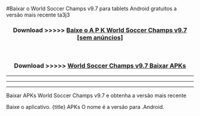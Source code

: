#Baixar o World Soccer Champs v9.7  para tablets Android gratuitos a versão mais recente ta3j3


<div align="center">
<h3>Download >>>>> <a href="https://pt-web.web.app/?pt= World Soccer Champs v9.7">Baixe o A P K World Soccer Champs v9.7 [sem anúncios]</a></h3><br>

<h3>Download >>>>> <a href="https://pt-web.web.app/?pt= World Soccer Champs v9.7">World Soccer Champs v9.7 Baixar APKs</a></h3>
</div>

----------------------------------------------------------

----------------------------------------------------------

----------------------------------------------------------

Baixar APKs World Soccer Champs v9.7 e obtenha a versão mais recente

Baixe o aplicativo. {title} APKs O nome é a versão para .Android.


